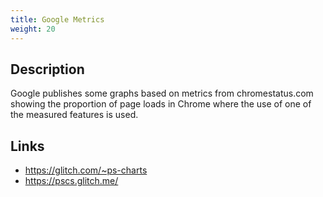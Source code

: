 ```yaml
---
title: Google Metrics
weight: 20
---
```


## Description

Google publishes some graphs based on metrics from chromestatus.com showing the
proportion of page loads in Chrome where the use of one of the measured features
is used.

## Links
- https://glitch.com/~ps-charts
- https://pscs.glitch.me/